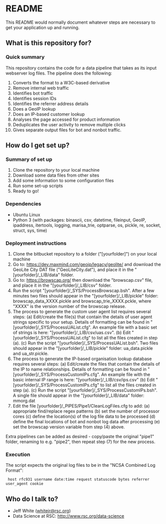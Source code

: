 # README #

This README would normally document whatever steps are necessary to get your application up and running.

## What is this repository for? ##

### Quick summary ###

This repository contains the code for a data pipeline that takes as its input webserver log files. The pipeline does the following:

 1.  Converts the format to a W3C-based derivative
 2.  Remove internal web traffic
 3.  Identifies bot traffic
 4.  Identifies session IDs
 5.  Identifies the referrer address details
 6.  Does a GeoIP lookup
 7.  Does an IP-based customer lookup
 8.  Analyses the page accessed for product information
 9.  Deduplicates the user activity to remove multiple clicks
10.  Gives separate output files for bot and nonbot traffic. 

## How do I get set up? ##

### Summary of set up ###

 1.  Clone the repository to your local machine
 2.  Download some data files from other sites
 3.  Add some information to some configuration files
 4.  Run some set-up scripts
 5.  Ready to go!

### Dependencies ###

* Ubuntu Linux
* Python 3 (with packages: binascii, csv, datetime, fileinput, GeoIP, ipaddress, itertools, logging, marisa_trie, optparse, os, pickle, re, socket, struct, sys, time)

### Deployment instructions ###

 1.  Clone the bitbucket repository to a folder ("[yourfolder]") on your local machine
 2.  Go to: https://dev.maxmind.com/geoip/legacy/geolite/ and download the GeoLite City DAT file ("GeoLiteCity.dat"), and place it in the "[yourfolder]/_LIB/data" folder.
 3.  Go to: https://browscap.org/ then download the "browscap.csv" file, and place it in the "[yourfolder]/_LIB/csv" folder.
 4.  Run the script "[yourfolder]/_SYS/ProcessBrowscap.bsh". After a few minutes two files should appear in the "[yourfolder]/_LIB/pickle" folder: browscap_data_XXXX.pickle and browscap_trie_XXXX.pckle, where "XXXX" is the version number of the browscap release.
 5.  The process to generate the custom user agent list requires several steps:
  (a) Edit/create the file(s) that contain the details of user agent strings specific to your setup. Details of formatting can be found in "[yourfolder]/_SYS/ProcessUAList.cfg". An example file with a basic set of strings is here: "[yourfolder]/_LIB/csv/uas.csv".
  (b) Edit "[yourfolder]/_SYS/ProcessUAList.cfg" to list all the files created in step (a).
  (c) Run the script "[yourfolder]/_SYS/ProcessUAList.bsh". Two files should appear in the "[yourfolder]/_LIB/pickle" folder: ua_data.pickle and ua_str.pickle.
 6.  The process to generate the IP-based organisation lookup database requires several steps:
  (a) Edit/create the files that contain the details of the IP to name relationships. Details of formatting can be found in "[yourfolder]/_SYS/ProcessCustomIPs.cfg". An example file with the basic internal IP range is here: "[yourfolder]/_LIB/csv/ips.csv"
  (b) Edit "[yourfolder]/_SYS/ProcessCustomIPs.cfg" to list all the files created in step (a).
  (c) Run the script "[yourfolder]/_SYS/ProcessCustomIPs.bsh". A single file should appear in the "[yourfolder]/_LIB/data" folder: mmorg.dat
 7.  Edit the file [yourfolder]/_PIPES/Pipe1/CleanLogFiles.cfg to add:
  (a) appropriate find/replace regex patterns
  (b) set the number of processor cores
  (c) define the location(s) of the log file data to be processed
  (d) define the final locations of bot and nonbot log data after processing
  (e) set the browscap version variable from step (4) above.

Extra pipelines can be added as desired - copy/paste the original "pipe1" folder, renaming to e.g. "pipe2", then repeat step (7) for the new process.

### Execution ###

The script expects the original log files to be in the "NCSA Combined Log Format":

     host rfc931 username date:time request statuscode bytes referrer user_agent cookie

## Who do I talk to? ##

* Jeff White (whitejr@rsc.org)
* Data Science at RSC: http://www.rsc.org/data-science
